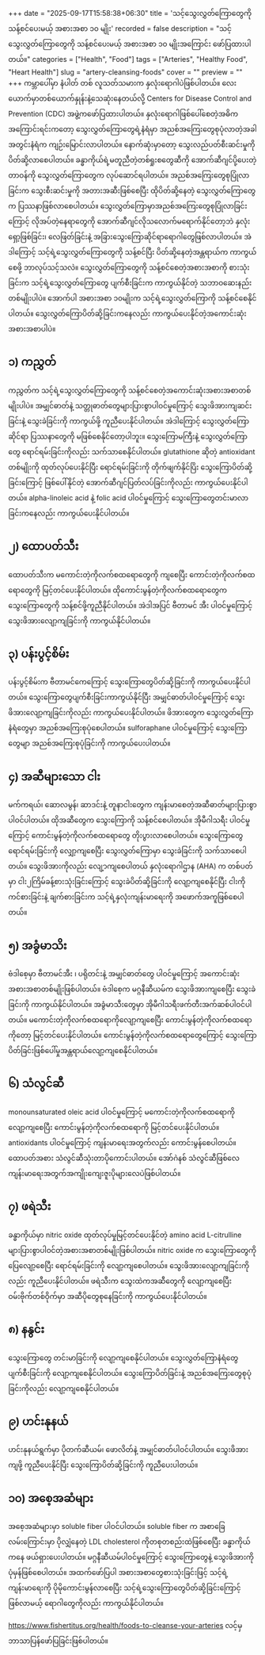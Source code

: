 +++
date = "2025-09-17T15:58:38+06:30"
title = 'သင့်သွေးလွှတ်ကြောတွေကို သန့်စင်ပေးမယ့် အစားအစာ ၁၀ မျိုး'
recorded = false
description = "သင့်သွေးလွှတ်ကြောတွေကို သန့်စင်ပေးမယ့် အစားအစာ ၁၀ မျိုးအကြောင်း ဖော်ပြထားပါတယ်။"
categories = ["Health", "Food"]
tags = ["Arteries", "Healthy Food", "Heart Health"]
slug = "artery-cleansing-foods"
cover = ""
preview = ""
+++
ကမ္ဘာပေါ်မှာ နံပါတ် တစ် လူသတ်သမားက နှလုံးရောဂါပဲဖြစ်ပါတယ်။ လေးယောက်မှာတစ်ယောက်နှုန်းနဲ့သေဆုံးနေတယ်လို့ Centers for Disease Control and Prevention (CDC) အဖွဲ့ကဖော်ပြထားပါတယ်။ နှလုံးရောဂါဖြစ်ပေါ်စေတဲ့အဓိကအကြောင်းရင်းကတော့ သွေးလွှတ်ကြောတွေရဲ့နံရံမှာ အညစ်အကြေးတွေစုပုံလာတဲ့အခါ အတွင်းနံရံက ကျဉ်းမြောင်းလာပါတယ်။ နောက်ဆုံးမှာတော့ သွေးလည်ပတ်စီးဆင်းမှုကို ပိတ်ဆို့လာစေပါတယ်။ ခန္ဓာကိုယ်ရဲ့မတူညီတဲ့တစ်ရှုးစတွေဆီကို အောက်ဆီဂျင်ပို့ပေးတဲ့တာဝန်ကို သွေးလွှတ်ကြောတွေက လုပ်ဆောင်ရပါတယ်။ အညစ်အကြေးတွေစုပြုံလာခြင်းက သွေးစီးဆင်းမှုကို အတားအဆီးဖြစ်စေပြီး ထိုပိတ်ဆို့နေတဲ့ သွေးလွှတ်ကြောတွေက ပြဿနာဖြစ်လာစေပါတယ်။ သွေးလွှတ်ကြောမှာအညစ်အကြေးတွေစုပြုံလာခြင်းကြောင့် လိုအပ်တဲ့နေရာတွေကို အောက်ဆီဂျင်လိုသလောက်မရောက်နိုင်တော့ဘဲ နှလုံးရှော့ဖြစ်ခြင်း၊ လေဖြတ်ခြင်းနဲ့ အခြားသွေးကြောဆိုင်ရာရောဂါတွေဖြစ်လာပါတယ်။ အဲဒါကြောင့် သင့်ရဲ့သွေးလွှတ်ကြောတွေကို သန့်စင်ပြီး ပိတ်ဆို့နေတဲ့အန္တရာယ်က ကာကွယ်စေဖို့ ဘာလုပ်သင့်သလဲ။ သွေးလွှတ်ကြောတွေကို သန့်စင်စေတဲ့အစားအစာကို စားသုံးခြင်းက သင့်ရဲ့သွေးလွှတ်ကြောတွေ ပျက်စီးခြင်းက ကာကွယ်နိုင်တဲ့ သဘာဝဆေးနည်းတစ်မျိုးပါပဲ။ အောက်ပါ အစားအစာ ၁၀မျိုးက သင့်ရဲ့သွေးလွှတ်ကြောကို သန့်စင်စေနိုင်ပါတယ်။ သွေးလွှတ်ကြောပိတ်ဆို့ခြင်းကနေလည်း ကာကွယ်ပေးနိုင်တဲ့အကောင်းဆုံးအစားအစာပါပဲ။

## ၁) ကညွှတ်
ကညွှတ်က သင့်ရဲ့သွေးလွှတ်ကြောတွေကို သန့်စင်စေတဲ့အကောင်းဆုံးအစားအစာတစ်မျိုးပါပဲ။ အမျှင်ဓာတ်နဲ့ သတ္တုဓာတ်တွေများပြားစွာပါဝင်မှုကြောင့် သွေးဖိအားကျဆင်းခြင်းနဲ့ သွေးခဲခြင်းကို ကာကွယ်ဖို့ ကူညီပေးနိုင်ပါတယ်။ အဲဒါကြောင့် သွေးလွှတ်ကြောဆိုင်ရာ ပြဿနာတွေကို မဖြစ်စေနိုင်တော့ပါဘူး။ သွေးကြောမကြီးနဲ့ သွေးလွှတ်ကြောတွေ ရောင်ရမ်းခြင်းကိုလည်း သက်သာစေနိုင်ပါတယ်။ glutathione ဆိုတဲ့ antioxidant တစ်မျိုးကို ထုတ်လုပ်ပေးနိုင်ပြီး ရောင်ရမ်းခြင်းကို တိုက်ဖျက်နိုင်ပြိး သွေးကြောပိတ်ဆို့ခြင်းကြောင့် ဖြစ်ပေါ်နိုင်တဲ့ အောက်ဆီဂျင်ပြတ်လပ်ခြင်းကိုလည်း ကာကွယ်ပေးနိုင်ပါတယ်။ alpha-linoleic acid နဲ့ folic acid ပါဝင်မှုကြောင့် သွေးကြောတွေတင်းမာလာခြင်းကနေလည်း ကာကွယ်ပေးနိုင်ပါတယ်။

## ၂) ထောပတ်သီး
ထောပတ်သီးက မကောင်းတဲ့ကိုလက်စထရောတွေကို ကျစေပြီး ကောင်းတဲ့ကိုလက်စထရောတွေကို မြင့်တင်ပေးနိုင်ပါတယ်။ ထိုကောင်းမွန်တဲ့ကိုလက်စထရောတွေက သွေးကြောတွေကို သန့်စင်ဖို့ကူညီနိုင်ပါတယ်။ အဲဒါအပြင် ဗီတာမင် အီး ပါဝင်မှုကြောင့် သွေးဖိအားလျော့ကျခြင်းကို ကာကွယ်နိုင်ပါတယ်။

## ၃) ပန်းပွင့်စိမ်း
ပန်းပွင့်စိမ်းက ဗီတာမင်ကေကြောင့် သွေးကြောတွေပိတ်ဆို့ခြင်းကို ကာကွယ်ပေးနိုင်ပါတယ်။ သွေးကြောတွေပျက်စီးခြင်းကာကွယ်နိုင်ပြီး အမျှင်ဓာတ်ပါဝင်မှုကြောင့် သွေးဖိအားလျော့ကျခြင်းကိုလည်း ကာကွယ်ပေးနိုင်ပါတယ်။ ဖိအားတွေက သွေးလွှတ်ကြောနံရံတွေမှာ အညစ်အကြေးစုပုံစေပါတယ်။ sulforaphane ပါဝင်မှုကြောင့် သွေးကြောတွေမျာ အညစ်အကြေးစုပုံခြင်းကို ကာကွယ်ပေးပါတယ်။

## ၄) အဆီများသော ငါး
မက်ကရယ်၊ ဆောလမွန်၊ ဆာဒင်းနဲ့ တူနာငါးတွေက ကျန်းမာစေတဲ့အဆီဓာတ်များပြားစွာပါဝင်ပါတယ်။ ထိုအဆီတွေက သွေးကြောကို သန့်စင်စေပါတယ်။ အိုမီဂါသရီး ပါဝင်မှုကြောင့် ကောင်းမွန်တဲ့ကိုလက်စထရောတွေ တိုးပွားလာစေပါတယ်။ သွေးကြောတွေ ရောင်ရမ်းခြင်းကို လျှော့ကျစေပြီး သွေးလွှတ်ကြောမှာ သွေးခဲခြင်းကို သက်သာစေပါတယ်။ သွေးဖိအားကိုလည်း လျေ့ာကျစေပါတယ်
နှလုံးရောဂါဌာန (AHA) က တစ်ပတ်မှာ ငါး၂ကြိမ်ခန့်စားသုံးခြင်းကြောင့် သွေးခဲပိတ်ဆို့ခြင်းကို လျော့ကျစေနိုင်ပြီး ငါးကို ကင်စားခြင်းနဲ့ ချက်စားခြင်းက သင့်ရဲ့နှလုံးကျန်းမာရေးကို အဖောက်အကူဖြစ်စေပါတယ်။

## ၅) အခွံမာသိး
ဗံဒါစေ့မှာ ဗီတာမင်အီး ၊ ပရိုတင်းနဲ့ အမျှင်ဓာတ်တွေ ပါဝင်မှုကြောင့် အကောင်းဆုံးအစားအစာတစ်မျိုးဖြစ်ပါတယ်။ ဗံဒါစေ့က မဂ္ဂနီဆီယမ်က သွေးဖိအားကျစေပြီး သွေးခဲခြင်းကို ကာကွယ်နိုင်ပါတယ်။ အခွံမာသီးတွေမှာ အိုမီဂါသရီးဖက်တီးအက်ဆစ်ပါဝင်ပါတယ်။ မကောင်းတဲ့ကိုလက်စထရောကိုလျော့ကျစေပြီး ကောင်းမွန်တဲ့ကိုလက်စထရောကိုတော့ မြင့်တင်ပေးနိုင်ပါတယ်။ ကောင်းမွန်တဲ့ကိုလက်စထရောတွေကြောင့် သွေးကြောပိတ်ခြင်းဖြစ်ပေါ်မှုအန္တရာယ်လျော့ကျစေနိုင်ပါတယ်။

## ၆) သံလွင်ဆီ
monounsaturated oleic acid ပါဝင်မှုကြောင့် မကောင်းတဲ့ကိုလက်စထရောကို လျော့ကျစေပြီး ကောင်းမွန်တဲ့ကိုလက်စထရောကို မြင့်တင်ပေးနိုင်ပါတယ်။ antioxidants ပါဝင်မှုကြောင့် ကျန်းမာရေးအတွက်လည်း ကောင်းမွန်စေပါတယ်။ ထောပတ်အစား သံလွင်ဆီသုံးတာပိုကောင်းပါတယ်။ အော်ဂဲနစ် သံလွင်ဆီဖြစ်လေ ကျန်းမာရေးအတွက်အကျိုးကျေးဇူးပိုများလေပဲဖြစ်ပါတယ်။

## ၇) ဖရဲသီး
ခန္ဓာကိုယ်မှာ nitric oxide ထုတ်လုပ်မှုမြင့်တင်ပေးနိုင်တဲ့ amino acid L-citrulline များပြားစွာပါဝင်တဲ့အစားအစာတစ်မျိုးဖြစ်ပါတယ်။ nitric oxide က သွေးကြောတွေကို ပြေလျော့စေပြီး ရောင်ရမ်းခြင်းကို လျော့ကျစေပါတယ်။ သွေးဖိအားလျော့ကျခြင်းကိုလည်း ကူညီပေးနိုင်ပါတယ်။ ဖရဲသီးက သွေးထဲကအဆီတွေကို လျော့ကျစေပြီး ဝမ်းဗိုက်တစ်ဝိုက်မှာ အဆီပိုတွေစုနေခြင်းကို ကာကွယ်ပေးနိုင်ပါတယ်။

## ၈) နနွင်း
သွေးကြောတွေ တင်းမာခြင်းကို လျော့ကျစေနိုင်ပါတယ်။ သွေးလွှတ်ကြောနံရံတွေပျက်စီးခြင်းကို လျော့ကျစေနိုင်ပါတယ်။ သွေးကြောပိတ်ခြင်းနဲ့ အညစ်အကြေးတွေစုပုံခြင်းကိုလည်း လျော့ကျစေနိုင်ပါတယ်။

## ၉) ဟင်းနုနယ်
ဟင်းနုနယ်ရွက်မှာ ပိုတက်ဆီယမ်၊ ဖောလိတ်နဲ့ အမျှင်ဓာတ်ပါဝင်ပါတယ်။ သွေးဖိအားကျဖို့ ကူညီပေးနိုင်ပြီး သွေးကြောပိတ်ဆို့ခြင်းကို ကူညီပေးပါတယ်။

## ၁၀) အစေ့အဆံများ
အစေ့အဆံများမှာ soluble fiber ပါဝင်ပါတယ်။ soluble fiber က အစာခြေလမ်းကြောင်းမှာ ပိုလျှံနေတဲ့ LDL cholesterol ကိုတစုတစည်းထဲဖြစ်စေပြီး ခန္ဓာကိုယ်ကနေ ဖယ်ရှားပေးပါတယ်။ မဂ္ဂနီဆီယမ်ပါဝင်မှုကြောင့် သွေးကြောတွေနဲ့ သွေးဖိအားကို ပုံမှန်ဖြစ်စေပါတယ်။
အထက်ဖော်ပြပါ အစားအစာတွေစားသုံးခြင်းဖြင့် သင့်ရဲ့ကျန်းမာရေးကို ပိုမိုကောင်းမွန်လာစေပြီး သင့်ရဲ့သွေးကြောတွေပိတ်ဆို့ခြင်းကြောင့်ဖြစ်လာမယ့် ရောဂါတွေကိုလည်း ကာကွယ်နိုင်ပါတယ်။

https://www.fishertitus.org/health/foods-to-cleanse-your-arteries လင့်မှဘာသာပြန်ဖော်ပြခြင်းဖြစ်ပါတယ်။ 